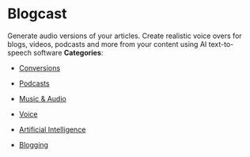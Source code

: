 # Blogcast


Generate audio versions of your articles. Create realistic voice overs for blogs, videos, podcasts and more from your content using AI text-to-speech software
**Categories**:

- [Conversions](https://github/awesome-apis/awesome-apis#conversions)

- [Podcasts](https://github/awesome-apis/awesome-apis#podcasts)

- [Music & Audio](https://github/awesome-apis/awesome-apis#music-and-audio)

- [Voice](https://github/awesome-apis/awesome-apis#voice)

- [Artificial Intelligence](https://github/awesome-apis/awesome-apis#artificial-intelligence)

- [Blogging](https://github/awesome-apis/awesome-apis#blogging)



